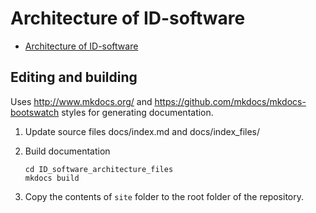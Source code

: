# Architecture of ID-software

 * [Architecture of ID-software](http://open-eid.github.io)

## Editing and building

Uses http://www.mkdocs.org/ and https://github.com/mkdocs/mkdocs-bootswatch styles for generating documentation. 

1.  Update source files docs/index.md and docs/index_files/

2.  Build documentation 

        cd ID_software_architecture_files
        mkdocs build

3.  Copy the contents of `site` folder to the root folder of the repository.
